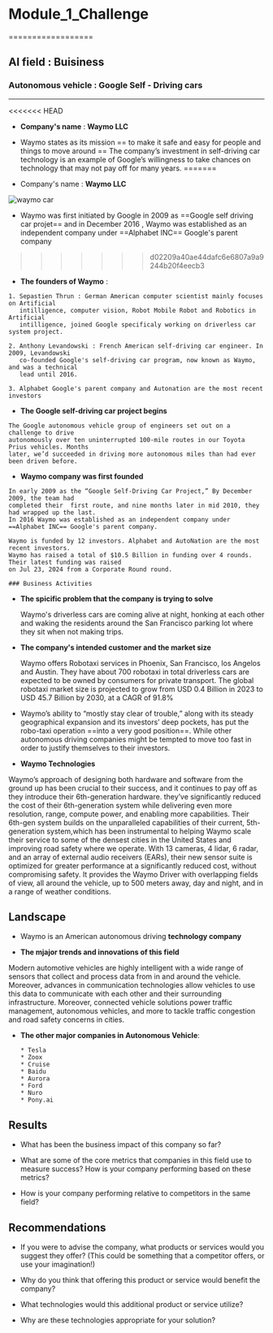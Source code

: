  # Module_1_Challenge
  ==================

 ## AI field : Buisiness

  ### Autonomous vehicle : Google Self - Driving cars 
   --------------------------------------------

<<<<<<< HEAD
   * **Company's name** : **Waymo LLC**

   * Waymo states as its mission == to make it safe and easy for people and things to move
    around == The company’s investment in self-driving car technology is an example of 
    Google’s willingness to take chances on technology that may not pay off for many years.
=======
   * Company's name : **Waymo LLC**
     

   ![waymo car](https://github.com/user-attachments/assets/ee14856c-e4de-4f14-a780-b2fa81a39b76)

   
   
   * Waymo was first initiated by Google in 2009 as ==Google self driving car projet==
     and in December 2016 , Waymo was established as an independent company under 
     ==Alphabet INC== Google's parent company 
>>>>>>> d02209a40ae44dafc6e6807a9a9244b20f4eecb3

   * **The founders of Waymo** :

    1. Sepastien Thrun : German American computer scientist mainly focuses on Artificial 
       intilligence, computer vision, Robot Mobile Robot and Robotics in Artificial 
       intilligence, joined Google specificaly working on driverless car system project.

    2. Anthony Levandowski : French American self-driving car engineer. In 2009, Levandowski 
       co-founded Google's self-driving car program, now known as Waymo, and was a technical 
       lead until 2016. 

    3. Alphabet Google's parent company and Autonation are the most recent investors

   * **The Google self-driving car project begins** 

    The Google autonomous vehicle group of engineers set out on a challenge to drive 
    autonomously over ten uninterrupted 100-mile routes in our Toyota Prius vehicles. Months 
    later, we’d succeeded in driving more autonomous miles than had ever been driven before.

   * **Waymo company was first founded** 

    In early 2009 as the “Google Self-Driving Car Project,” By December 2009, the team had 
    completed their  first route, and nine months later in mid 2010, they had wrapped up the last. 
    In 2016 Waymo was established as an independent company under ==Alphabet INC== Google's parent company.  

    Waymo is funded by 12 investors. Alphabet and AutoNation are the most recent investors.
    Waymo has raised a total of $10.5 Billion in funding over 4 rounds. Their latest funding was raised 
    on Jul 23, 2024 from a Corporate Round round.
   
    ### Business Activities

* **The spicific problem that the company is trying to solve**

  Waymo's driverless cars are coming alive at night, honking at each other and waking the residents around 
  the San Francisco parking lot where they sit when not making trips.

* **The company's intended customer and the market size**

  Waymo offers Robotaxi services in Phoenix, San Francisco, los Angelos and Austin. They have about 700 robotaxi 
  in total driverless cars are expected to be owned by consumers for private transport.
  The global robotaxi market size is projected to grow from USD 0.4 Billion in 2023 to USD 45.7 Billion by 2030,
  at a CAGR of 91.8%

* Waymo’s ability to “mostly stay clear of trouble,” along with its steady geographical expansion and its
  investors’ deep pockets, has put the robo-taxi operation ==into a very good position==. While other autonomous
  driving companies might be tempted to move too fast in order to justify themselves to their investors.

* **Waymo Technologies**

Waymo’s approach of designing both hardware and software from the ground up has been crucial to their success, 
and it continues to pay off as they introduce their 6th-generation hardware. they’ve significantly reduced the 
cost of their 6th-generation system while delivering even more resolution, range, compute power, and enabling 
more capabilities.
Their 6th-gen system builds on the unparalleled capabilities of their current, 5th-generation system,which has been instrumental to helping Waymo scale their service to some of the densest cities in the United States and improving road safety where we operate. With 13 cameras, 4 lidar, 6 radar, and an array of external audio receivers (EARs), their new sensor suite is optimized for greater performance at a significantly reduced cost, without compromising safety. It provides the Waymo Driver with overlapping fields of view, all around the vehicle, up to 500 meters away, day and night, and in a range of weather conditions.

## Landscape

* Waymo is an American autonomous driving **technology company**

* **The mjajor trends and innovations of this field** 

Modern automotive vehicles are highly intelligent with a wide range of sensors that collect and process data from in and around the vehicle. Moreover, advances in communication technologies allow vehicles to use this data to communicate with each other and their surrounding infrastructure. Moreover, connected vehicle solutions power traffic management, autonomous vehicles, and more to tackle traffic congestion and road safety concerns in cities.

* **The other major companies in Autonomous Vehicle**:

      * Tesla
      * Zoox
      * Cruise
      * Baidu
      * Aurora
      * Ford
      * Nuro
      * Pony.ai

## Results

* What has been the business impact of this company so far?

* What are some of the core metrics that companies in this field use to measure success? How is your company performing based on these metrics?

* How is your company performing relative to competitors in the same field?

## Recommendations

* If you were to advise the company, what products or services would you suggest they offer? (This could be something that a competitor offers, or use your imagination!)

* Why do you think that offering this product or service would benefit the company?

* What technologies would this additional product or service utilize?

* Why are these technologies appropriate for your solution?
